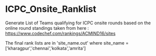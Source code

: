 # ICPC_Onsite_Ranklist
Generate List of Teams qualifying for ICPC onsite rounds based on the online round standings taken from here : https://www.codechef.com/rankings/ACMIND16/sites 

The final rank lists are in 'site_name.out' where site_name = ['kharagpur','chennai','kolkata','amrita'] 

